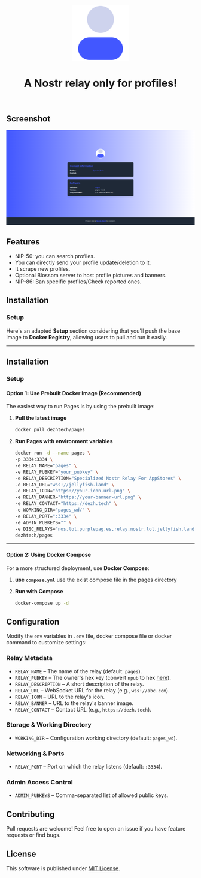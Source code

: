 <p align="center"> 
    <img alt="pages" src="./static/img/logo-transp.png" width="150" height="150" />
</p>

<h1 align="center">
A Nostr relay only for profiles!
</h1>

<br/>

## Screenshot

<img alt="pages" src="./static/img/ss.png"/>

## Features

- NIP-50: you can search profiles.
- You can directly send your profile update/deletion to it.
- It scrape new profiles.
- Optional Blossom server to host profile pictures and banners.
- NIP-86: Ban specific profiles/Check reported ones.


## Installation

### Setup

Here's an adapted **Setup** section considering that you'll push the base image to **Docker Registry**, allowing users to pull and run it easily.

---

## **Installation**

### **Setup**

#### **Option 1: Use Prebuilt Docker Image (Recommended)**

The easiest way to run Pages is by using the prebuilt image:

1. **Pull the latest image**

   ```sh
   docker pull dezhtech/pages
   ```

2. **Run Pages with environment variables**
   ```sh
   docker run -d --name pages \
   -p 3334:3334 \
   -e RELAY_NAME="pages" \
   -e RELAY_PUBKEY="your_pubkey" \
   -e RELAY_DESCRIPTION="Specialized Nostr Relay For AppStores" \
   -e RELAY_URL="wss://jellyfish.land" \
   -e RELAY_ICON="https://your-icon-url.png" \
   -e RELAY_BANNER="https://your-banner-url.png" \
   -e RELAY_CONTACT="https://dezh.tech" \
   -e WORKING_DIR="pages_wd/" \
   -e RELAY_PORT=":3334" \
   -e ADMIN_PUBKEYS="" \
   -e DISC_RELAYS="nos.lol,purplepag.es,relay.nostr.lol,jellyfish.land,relay.primal.net,nostr.mom,nostr.wine,nostr.land" \
   dezhtech/pages
   ```

---

#### **Option 2: Using Docker Compose**

For a more structured deployment, use **Docker Compose**:

1. **use `compose.yml`**
use the exist compose file in the pages directory


2. **Run with Compose**
   ```sh
   docker-compose up -d
   ```

## Configuration

Modify the `env` variables in `.env` file, docker compose file or docker command to customize settings:

### Relay Metadata

- `RELAY_NAME` – The name of the relay (default: `pages`).
- `RELAY_PUBKEY` – The owner's hex key (convert `npub` to hex [here](https://nostrcheck.me/converter/)).
- `RELAY_DESCRIPTION` – A short description of the relay.
- `RELAY_URL` – WebSocket URL for the relay (e.g., `wss://abc.com`).
- `RELAY_ICON` – URL to the relay's icon.
- `RELAY_BANNER` – URL to the relay's banner image.
- `RELAY_CONTACT` – Contact URL (e.g., `https://dezh.tech`).

### Storage & Working Directory

- `WORKING_DIR` – Configuration working directory (default: `pages_wd`).

### Networking & Ports

- `RELAY_PORT` – Port on which the relay listens (default: `:3334`).

### Admin Access Control

- `ADMIN_PUBKEYS` – Comma-separated list of allowed public keys.

## Contributing

Pull requests are welcome! Feel free to open an issue if you have feature requests or find bugs.

## License

This software is published under [MIT License](../LICENSE).
